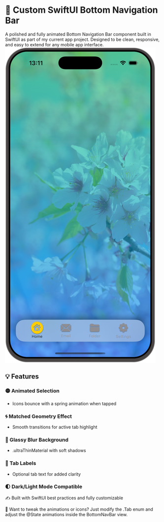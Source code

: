 # 🧭 Custom SwiftUI Bottom Navigation Bar

A polished and fully animated Bottom Navigation Bar component built in SwiftUI as part of my current app project.
Designed to be clean, responsive, and easy to extend for any mobile app interface.
![image alt](https://github.com/Alemcode0/CustomNavigationBar/blob/00e27ccb51ccb245a2764c731bc87f0aed7a9ba7/SwiftUI%20-%20BottomNavBar%20-%20image.png)

## 💡 Features
### 🟡 Animated Selection 
- Icons bounce with a spring animation when tapped
### 🌀 Matched Geometry Effect
- Smooth transitions for active tab highlight
### 🧊 Glassy Blur Background
- .ultraThinMaterial with soft shadows
### 🎯 Tab Labels
- Optional tab text for added clarity
### 🌓 Dark/Light Mode Compatible
✍️ Built with SwiftUI best practices and fully customizable

💬 Want to tweak the animations or icons? Just modify the .Tab enum and adjust the @State animations inside the BottomNavBar view.
